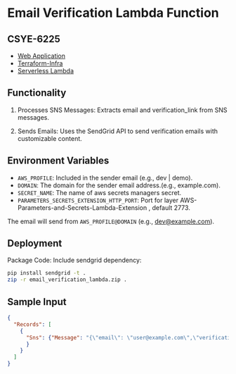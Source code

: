 # Email Verification Lambda Function

## CSYE-6225

- [Web Application](https://github.com/Aquabet/webapp)
- [Terraform-Infra](https://github.com/Aquabet/tf-aws-infra)
- [Serverless Lambda](https://github.com/Aquabet/serverless)

## Functionality

1. Processes SNS Messages:
Extracts email and verification_link from SNS messages.

2. Sends Emails:
Uses the SendGrid API to send verification emails with customizable content.

## Environment Variables

- `AWS_PROFILE`: Included in the sender email (e.g., dev | demo).
- `DOMAIN`: The domain for the sender email address.(e.g., example.com).
- `SECRET_NAME`: The name of aws secrets managers secret.
- `PARAMETERS_SECRETS_EXTENSION_HTTP_PORT`: Port for layer AWS-Parameters-and-Secrets-Lambda-Extension
, default 2773.

The email will send from `AWS_PROFILE@DOMAIN` (e.g., dev@example.com).

## Deployment

Package Code:
Include sendgrid dependency:

```bash
pip install sendgrid -t .
zip -r email_verification_lambda.zip .

```

## Sample Input

```json
{
  "Records": [
    {
      "Sns": {"Message": "{\"email\": \"user@example.com\",\"verification_link\": \"https://example.com/verify?token=abc123\"}"
      }
    }
  ]
}

```
